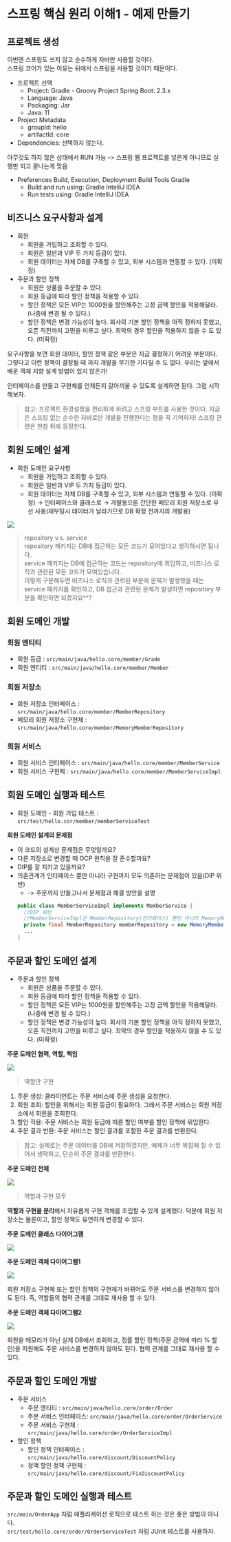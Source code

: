 # 스프링 핵심 원리 이해1 - 예제 만들기  


## 프로젝트 생성
이번엔 스프링도 쓰지 않고 순수하게 자바만 사용할 것이다.  
스프링 코어가 있는 이유는 뒤에서 스프링을 사용할 것이기 때문이다.  

- 프로젝트 선택
  - Project: Gradle - Groovy Project Spring Boot: 2.3.x
  - Language: Java
  - Packaging: Jar
  - Java: 11 
- Project Metadata
  - groupId: hello
  - artifactId: core 
- Dependencies: 선택하지 않는다.  

아무것도 하지 않은 상태에서 RUN 가능 -> 스프링 웹 프로젝트를 넣은게 아니므로 실행만 되고 끝나는게 맞음  
- Preferences Build, Execution, Deployment Build Tools Gradle 
  - Build and run using: Gradle IntelliJ IDEA
  - Run tests using: Gradle IntelliJ IDEA
## 비즈니스 요구사항과 설계
- 회원
  - 회원을 가입하고 조회할 수 있다.
  - 회원은 일반과 VIP 두 가지 등급이 있다.
  - 회원 데이터는 자체 DB를 구축할 수 있고, 외부 시스템과 연동할 수 있다. (미확정)
- 주문과 할인 정책
  - 회원은 상품을 주문할 수 있다.
  - 회원 등급에 따라 할인 정책을 적용할 수 있다.
  - 할인 정책은 모든 VIP는 1000원을 할인해주는 고정 금액 할인을 적용해달라. (나중에 변경 될 수 있다.)
  - 할인 정책은 변경 가능성이 높다. 회사의 기본 할인 정책을 아직 정하지 못했고, 오픈 직전까지 고민을 미루고 싶다. 최악의 경우 할인을 적용하지 않을 수 도 있다. (미확정)

요구사항을 보면 회원 데이터, 할인 정책 같은 부분은 지금 결정하기 어려운 부분이다. 그렇다고 이런 정책이 결정될 때 까지 개발을 무기한 기다릴 수 도 없다. 우리는 앞에서 배운 객체 지향 설계 방법이 있지 않은가!  

인터페이스를 만들고 구현체를 언제든지 갈아끼울 수 있도록 설계하면 된다. 그럼 시작해보자.  

> 참고: 프로젝트 환경설정을 편리하게 하려고 스프링 부트를 사용한 것이다. 지금은 스프링 없는 순수한 자바로만 개발을 진행한다는 점을 꼭 기억하자! 스프링 관련은 한참 뒤에 등장한다.
## 회원 도메인 설계
- 회원 도메인 요구사항
  - 회원을 가입하고 조회할 수 있다.
  - 회원은 일반과 VIP 두 가지 등급이 있다.
  - 회원 데이터는 자체 DB를 구축할 수 있고, 외부 시스템과 연동할 수 있다. (미확정) → 인터페이스와 클래스로 → 개발용으론 간단한 메모리 회원 저장소로 우선 사용(재부팅시 데이터가 날라가므로 DB 확정 전까지의 개발용)

![](https://user-images.githubusercontent.com/91110192/215238613-dc6b4134-e12c-4700-adcd-6d613e46c645.png)  

> repository v.s. service  
repository 패키지는 DB에 접근하는 모든 코드가 모여있다고 생각하시면 됩니다.  
service 패키지는 DB에 접근하는 코드는 repository에 위임하고, 비즈니스 로직과 관련된 모든 코드가 모여있습니다.  
이렇게 구분해두면 비즈니스 로직과 관련된 부분에 문제가 발생했을 때는 service 패키지를 확인하고, DB 접근과 관련된 문제가 발생하면 repository 부분을 확인하면 되겠지요^^?


## 회원 도메인 개발
### 회원 엔티티
- 회원 등급 : `src/main/java/hello.core/member/Grade`
- 회원 엔티티 : `src/main/java/hello.core/member/Member`

### 회원 저장소
- 회원 저장소 인터페이스 : `src/main/java/hello.core/member/MemberRepository`
- 메모리 회원 저장소 구현체 : `src/main/java/hello.core/member/MemoryMemberRepository`

### 회원 서비스
- 회원 서비스 인터페이스 : `src/main/java/hello.core/member/MemberService`
- 회원 서비스 구현체 : `src/main/java/hello.core/member/MemberServiceImpl`

## 회원 도메인 실행과 테스트
- 회원 도메인 - 회원 가입 테스트 : `src/test/hello.cor/member/memberServiceTest`  

**회원 도메인 설계의 문제점**
- 이 코드의 설계상 문제점은 무엇일까요?
- 다른 저장소로 변경할 때 OCP 원칙을 잘 준수할까요?
- DIP를 잘 지키고 있을까요?
- 의존관계가 인터페이스 뿐만 아니라 구현까지 모두 의존하는 문제점이 있음(DIP 위반)
  - -> 주문까지 만들고나서 문제점과 해결 방안을 설명  
  ```java
  public class MemberServiceImpl implements MemberService {
    //DIP 위반
    //MemberServiceImpl은 MemberRepository(인터페이스) 뿐만 아니라 MemoryMemberRepository(구현체)에도 의존
    private final MemberRepository memberRepository = new MemoryMemberRepository();
    ...
  }
  ```
## 주문과 할인 도메인 설계
- 주문과 할인 정책
  - 회원은 상품을 주문할 수 있다.
  - 회원 등급에 따라 할인 정책을 적용할 수 있다.
  - 할인 정책은 모든 VIP는 1000원을 할인해주는 고정 금액 할인을 적용해달라. (나중에 변경 될 수 있다.)
  - 할인 정책은 변경 가능성이 높다. 회사의 기본 할인 정책을 아직 정하지 못했고, 오픈 직전까지 고민을 미루고 싶다. 최악의 경우 할인을 적용하지 않을 수 도 있다. (미확정)  

**주문 도메인 협력, 역할, 책임**  

![](https://user-images.githubusercontent.com/91110192/216542692-27206351-c9d6-4b71-a8ac-e381c81aa065.png)

> 역할만 구현  

1. 주문 생성: 클라이언트는 주문 서비스에 주문 생성을 요청한다.
2. 회원 조회: 할인을 위해서는 회원 등급이 필요하다. 그래서 주문 서비스는 회원 저장소에서 회원을 조회한다.
3. 할인 적용: 주문 서비스는 회원 등급에 따른 할인 여부를 할인 정책에 위임한다. 
4. 주문 결과 반환: 주문 서비스는 할인 결과를 포함한 주문 결과를 반환한다.
> 참고: 실제로는 주문 데이터를 DB에 저장하겠지만, 예제가 너무 복잡해 질 수 있어서 생략하고, 단순히 주문 결과를 반환한다.

**주문 도메인 전체**  

![](https://user-images.githubusercontent.com/91110192/216542685-ed4adfa7-16c7-4561-b1db-2594af553f1f.png)  

> 역할과 구현 모두  

**역할과 구현을 분리**해서 자유롭게 구현 객체를 조립할 수 있게 설계했다. 덕분에 회원 저장소는 물론이고, 할인 정책도 유연하게 변경할 수 있다.


**주문 도메인 클래스 다이어그램**

![](https://user-images.githubusercontent.com/91110192/216542664-8076171f-0437-410c-a103-22ac0d9d69ac.png)

**주문 도메인 객체 다이어그램1**  

![](https://user-images.githubusercontent.com/91110192/216542681-39fcbcea-76ff-4692-a1c2-818ecbe07ab2.png)  

회원 저장소 구현체 또는 할인 정책의 구현체가 바뀌어도 주문 서비스를 변경하지 않아도 된다. 즉, 역할들의 협력 관계를 그대로 재사용 할 수 있다.

**주문 도메인 객체 다이어그램2**  

![](https://user-images.githubusercontent.com/91110192/216542676-a0045841-a1ed-454b-a7ed-bb2ef1062081.png)  

회원을 메모리가 아닌 실제 DB에서 조회하고, 정률 할인 정책(주문 금액에 따라 % 할인)을 지원해도 주문 서비스를 변경하지 않아도 된다.
협력 관계를 그대로 재사용 할 수 있다.

## 주문과 할인 도메인 개발
- 주문 서비스
  - 주문 엔티티 : `src/main/java/hello.core/order/Order`
  - 주문 서비스 인터페이스: `src/main/java/hello.core/order/OrderService`
  - 주문 서비스 구현체 : `src/main/java/hello.core/order/OrderServiceImpl`
- 할인 정책
  - 할인 정책 인터페이스 : `src/main/java/hello.core/discount/DiscountPolicy`
  - 정액 할인 정책 구현체 : `src/main/java/hello.core/discount/FixDiscountPolicy`

## 주문과 할인 도메인 실행과 테스트

`src/main/OrderApp` 처럼 애플리케이션 로직으로 테스트 하는 것은 좋은 방법이 아니다.  
`src/test/hello.core/order/OrderServiceTest` 처럼 JUnit 테스트를 사용하자.